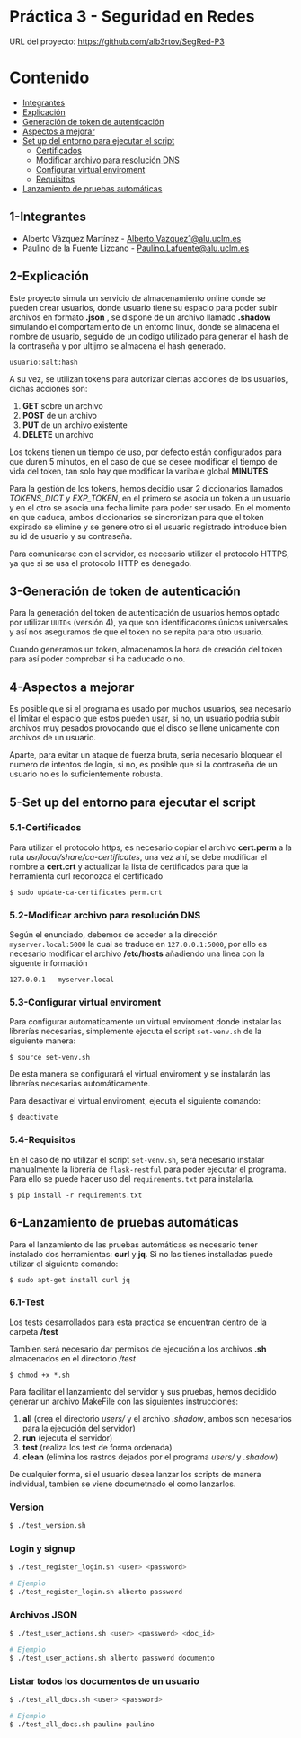 # Práctica 3 - Seguridad en Redes

URL del proyecto: https://github.com/alb3rtov/SegRed-P3

# Contenido

- [Integrantes](#1-integrantes)
- [Explicación](#2-explicación)
- [Generación de token de autenticación](#3-generación-de-token-de-autenticación)
- [Aspectos a mejorar](#4-aspectos-a-mejorar)
- [Set up del entorno para ejecutar el script](#5-set-up-del-entorno-para-ejecutar-el-script)
    - [Certificados](#51-certificados)
    - [Modificar archivo para resolución DNS](#52-modificar-archivo-para-resolución-dns)
    - [Configurar virtual enviroment](#53-configurar-virtual-enviroment)
    - [Requisitos](#54-requisitos)
- [Lanzamiento de pruebas automáticas](#6-lanzamiento-de-pruebas-automáticas)

## 1-Integrantes

- Alberto Vázquez Martínez - Alberto.Vazquez1@alu.uclm.es
- Paulino de la Fuente Lizcano - Paulino.Lafuente@alu.uclm.es

## 2-Explicación

Este proyecto simula un servicio de almacenamiento online donde se pueden crear usuarios, donde usuario tiene su espacio para poder subir archivos en formato **.json** ,
se dispone de un archivo llamado **.shadow** simulando el comportamiento de un entorno linux, donde se almacena el nombre de usuario, seguido de un codigo utilizado para generar el hash de la contraseña y por ultijmo se almacena el hash generado.

```
usuario:salt:hash
```

A su vez, se utilizan tokens para autorizar ciertas acciones de los usuarios, dichas acciones son:
1. **GET** sobre un archivo
2. **POST** de un archivo
3. **PUT** de un archivo existente
4. **DELETE** un archivo

Los tokens tienen un tiempo de uso, por defecto están configurados para que duren 5 minutos, en el caso de que se desee modificar el tiempo de vida del token, tan solo hay que modificar la varibale global **MINUTES**

Para la gestión de los tokens, hemos decidio usar 2 diccionarios llamados *TOKENS_DICT* y *EXP_TOKEN*, en el primero se asocia un token a un usuario y en el otro se asocia una fecha limite para poder ser usado. En el momento en que caduca, ambos diccionarios se sincronizan para que el token expirado se elimine y se genere otro si el usuario registrado introduce bien su id de usuario y su contraseña.

Para comunicarse con el servidor, es necesario utilizar el protocolo HTTPS, ya que si se usa el protocolo HTTP es denegado.


## 3-Generación de token de autenticación

Para la generación del token de autenticación de usuarios hemos optado por utilizar `UUIDs` (versión 4), ya que son identificadores únicos universales y así nos aseguramos de que el token no se repita para otro usuario. 

Cuando generamos un token, almacenamos la hora de creación del token para así poder comprobar si ha caducado o no.


## 4-Aspectos a mejorar

Es posible que si el programa es usado por muchos usuarios, sea necesario el limitar el espacio que estos pueden usar, si no, un usuario podria subir archivos muy pesados provocando que el disco se llene unicamente con archivos de un usuario.

Aparte, para evitar un ataque de fuerza bruta, seria necesario bloquear el numero de intentos de login, si no, es posible que si la contraseña de un usuario no es lo suficientemente robusta.

## 5-Set up del entorno para ejecutar el script

### 5.1-Certificados

Para utilizar el protocolo https, es necesario copiar el archivo **cert.perm** a la ruta *usr/local/share/ca-certificates*, una vez ahí, se debe modificar el nombre a **cert.crt** y actualizar la lista de certificados para que la herramienta curl reconozca el certificado 

```
$ sudo update-ca-certificates perm.crt
```

### 5.2-Modificar archivo para resolución DNS

Según el enunciado, debemos de acceder a la dirección `myserver.local:5000` la cual se traduce en `127.0.0.1:5000`, por ello es necesario modificar el archivo **/etc/hosts** añadiendo una linea con la siguente información

```
127.0.0.1   myserver.local
```

### 5.3-Configurar virtual enviroment

Para configurar automaticamente un virtual enviroment donde instalar las librerías necesarias, simplemente ejecuta el script `set-venv.sh` de la siguiente manera:

```
$ source set-venv.sh
```
De esta manera se configurará el virtual enviroment y se instalarán las librerías necesarias automáticamente.

Para desactivar el virtual enviroment, ejecuta el siguiente comando:

```
$ deactivate
```

### 5.4-Requisitos

En el caso de no utilizar el script `set-venv.sh`, será necesario instalar manualmente la librería de `flask-restful` para poder ejecutar el programa. Para ello se puede hacer uso del `requirements.txt` para instalarla.

```
$ pip install -r requirements.txt
```


## 6-Lanzamiento de pruebas automáticas

Para el lanzamiento de las pruebas automáticas es necesario tener instalado dos herramientas: **curl** y **jq**. Si no las tienes installadas puede utilizar el siguiente comando:

```
$ sudo apt-get install curl jq
```

### 6.1-Test

Los tests desarrollados para esta practica se encuentran dentro de la carpeta **/test**

Tambien será necesario dar permisos de ejecución a los archivos **.sh** almacenados en el directorio */test*

```
$ chmod +x *.sh
```

Para facilitar el lanzamiento del servidor y sus pruebas, hemos decidido generar un archivo MakeFile con las siguientes instrucciones:
1. **all** (crea el directorio *users/* y el archivo *.shadow*, ambos son necesarios para la ejecución del servidor)
2. **run** (ejecuta el servidor)
3. **test** (realiza los test de forma ordenada)
3. **clean** (elimina los rastros dejados por el programa *users/* y *.shadow*)


De cualquier forma, si el usuario desea lanzar los scripts de manera individual, tambien se viene documetnado el como lanzarlos.

### Version

```bash
$ ./test_version.sh
```
### Login y signup

```bash
$ ./test_register_login.sh <user> <password>

# Ejemplo
$ ./test_register_login.sh alberto password
```

### Archivos JSON

```bash
$ ./test_user_actions.sh <user> <password> <doc_id>

# Ejemplo
$ ./test_user_actions.sh alberto password documento
```

### Listar todos los documentos de un usuario

```bash
$ ./test_all_docs.sh <user> <password>

# Ejemplo
$ ./test_all_docs.sh paulino paulino
```
